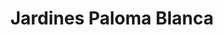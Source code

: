 ---
title: Jardines Paloma Blanca
phone: (408) 937-4781
website: http://macsa.org/contact/
management: FPI Management, Inc.
tags: []
---